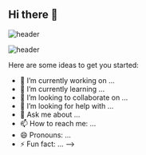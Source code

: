 ## Hi there 👋

![header](https://capsule-render.vercel.app/api?type=waving&color=gradient&height=200&animation=fadeIn&section=footer&text=gany_github!%20🚗🚘🚛&fontSize=70&fontAlignY=50&desc=blinking&descAlignY=50&descAlign=50)


![header](https://capsule-render.vercel.app/api?type=venom&color=0:F8E6E0,100:DA81F5&height=300&section=header&text=Gany%20Github!&fontColor=A4A4A4&fontSize=90)

Here are some ideas to get you started:

- 🔭 I’m currently working on ...
- 🌱 I’m currently learning ...
- 👯 I’m looking to collaborate on ...
- 🤔 I’m looking for help with ...
- 💬 Ask me about ...
- 📫 How to reach me: ...
- 😄 Pronouns: ...
- ⚡ Fun fact: ...
-->

